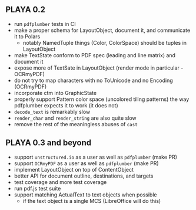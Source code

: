 ## PLAYA 0.2
- run `pdfplumber` tests in CI
- make a proper schema for LayoutObject, document it, and communicate it to Polars
  - notably NamedTuple things (Color, ColorSpace) should be tuples in LayoutObject
- make TextState conform to PDF spec (leading and line matrix) and document it
- expose more of TextSate in LayoutObject (render mode in particular - OCRmyPDF)
- do not try to map characters with no ToUnicode and no Encoding (OCRmyPDF)
- incorporate ctm into GraphicState
- properly support Pattern color space (uncolored tiling patterns) the
  way pdfplumber expects it to work (it does not)
- `decode_text` is remarkably slow
- `render_char` and `render_string` are also quite slow
- remove the rest of the meaningless abuses of `cast`

## PLAYA 0.3 and beyond
- support `unstructured.io` as a user as well as `pdfplumber` (make PR)
- support `OCRmyPDF` as a user as well as `pdfplumber` (make PR)
- implement LayoutObject on top of ContentObject
- better API for document outline, destinations, and targets
- test coverage and more test coverage
- run pdf.js test suite
- support matching ActualText to text objects when possible
  - if the text object is a single MCS (LibreOffice will do this)

